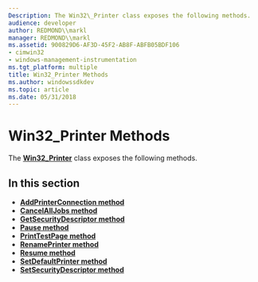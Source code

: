 ```yaml
---
Description: The Win32\_Printer class exposes the following methods.
audience: developer
author: REDMOND\\markl
manager: REDMOND\\markl
ms.assetid: 900829D6-AF3D-45F2-AB8F-ABFB05BDF106
- cimwin32
- windows-management-instrumentation
ms.tgt_platform: multiple
title: Win32_Printer Methods
ms.author: windowssdkdev
ms.topic: article
ms.date: 05/31/2018
---
```


# Win32\_Printer Methods

The [**Win32\_Printer**](win32-printer.md) class exposes the following methods.

## In this section

-   [**AddPrinterConnection method**](addprinterconnection-method-in-class-win32-printer.md)
-   [**CancelAllJobs method**](cancelalljobs-method-in-class-win32-printer.md)
-   [**GetSecurityDescriptor method**](getsecuritydescriptor-method-in-class-win32-printer.md)
-   [**Pause method**](pause-method-in-class-win32-printer.md)
-   [**PrintTestPage method**](printtestpage-method-in-class-win32-printer.md)
-   [**RenamePrinter method**](renameprinter-method-in-class-win32-printer.md)
-   [**Resume method**](resume-method-in-class-win32-printer.md)
-   [**SetDefaultPrinter method**](setdefaultprinter-method-in-class-win32-printer.md)
-   [**SetSecurityDescriptor method**](setsecuritydescriptor-method-in-class-win32-printer.md)

 

 



